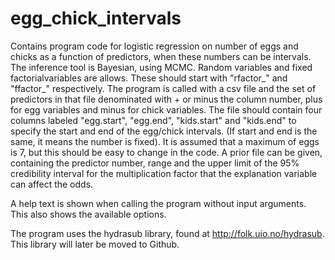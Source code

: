 # egg_chick_intervals
Contains program code for logistic regression on number of eggs and chicks as a function of predictors, when these numbers can be intervals. The inference tool is Bayesian, using MCMC. Random variables and fixed factorialvariables are allows. These should start with "rfactor_" and "ffactor_" respectively. The program is called with a csv file and the set of predictors in that file denominated with + or minus the column number, plus for egg variables and minus for chick variables. The file should contain four columns labeled "egg.start", "egg.end", "kids.start" and "kids.end" to specify the start and end of the egg/chick intervals. (If start and end is the same, it means the number is fixed). It is assumed that a maximum of eggs is 7, but this should be easy to change in the code. A prior file can be given, containing the predictor number, range and the upper limit of the 95% credibility interval for the multiplication factor that the explanation variable can affect the odds. 

A help text is shown when calling the program without input arguments. This also shows the available options.

The program uses the hydrasub library, found at http://folk.uio.no/hydrasub. This library will later be moved to Github.
